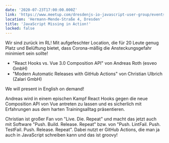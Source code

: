 ```yaml
---
date: '2020-07-23T17:00:00.000Z'
link: 'https://www.meetup.com/dresdenjs-io-javascript-user-group/events/271607126'
location: 'Hermann-Mende-Straße 4, Dresden'
title: 'JavaScript Missing in Action!'
locked: false
---
```

Wir sind zurück im RL! Mit aufgefeschter Location, die für 20 Leute genug Platz und Belüftung bietet, dass Corona-mäßig die Ansteckungsgefahr minimiert sein sollte!

* "React Hooks vs. Vue 3.0 Composition API" von Andreas Roth (esveo GmbH)
* "Modern Automatic Releases with GitHub Actions" von Christian Ulbrich (Zalari GmbH)

We will present in English on demand!

Andreas wird in einem epischen Kampf React Hooks gegen die neue Composition API von Vue antreten zu lassen und es sicherlich mit Erfahrungen aus dem harten Trainingsalltag präsentieren.

Christian ist großer Fan von "Live. Die. Repeat" und macht das jetzt auch mit Software "Push. Build. Release. Repeat" bzw. von "Push. LintFail. Push. TestFail. Push. Release. Repeat". Dabei nutzt er GitHub Actions, die man ja auch in JavaScript schreiben kann und das ist groovy!
